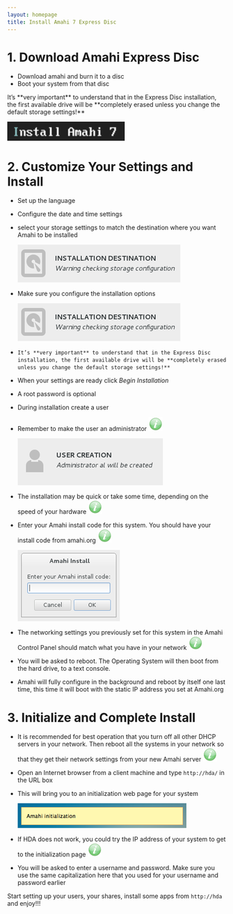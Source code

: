 ```yaml
---
layout: homepage
title: Install Amahi 7 Express Disc
---
```

# 1. Download Amahi Express Disc
* Download amahi and burn it to a disc
* Boot your system from that disc
<div class="alert alert-error">
It’s **very important** to understand that in the Express Disc installation, the first available drive will be **completely erased unless you change the default storage settings!**
</div>

  <a href="static/images/amahi-7-express/00-boot.png" class="fancybox centered"><img src="static/images/amahi-7-express/00-boot-thumb.png" alt="Boot Amahi" /></a>

# 2. Customize Your Settings and Install
* Set up the language
* Configure the date and time settings
* select your storage settings to match the destination where you want Amahi to be installed

  <a href="static/images/amahi-7-express/01-destination.png" class="fancybox centered"><img src="static/images/amahi-7-express/04-destination-thumb.png" alt="Installation destination" /></a>

* Make sure you configure the installation options

  <a href="static/images/amahi-7-express/02-storage-details.png" class="fancybox centered"><img src="static/images/amahi-7-express/04-destination-thumb.png" alt="Installation destination specs" /></a>

* `It’s **very important** to understand that in the Express Disc installation, the first available drive will be **completely erased unless you change the default storage settings!**`
* When your settings are ready click _Begin Installation_
* A root password is optional
* During installation create a user 
* Remember to make the user an administrator ![](static/images/tip.png)

  <a href="static/images/amahi-7-express/06-create-user.png" class="fancybox centered"><img src="static/images/amahi-7-express/05-create-user-thumb.png" alt="Create a User" /></a>

* The installation may be quick or take some time, depending on the speed of your hardware ![](static/images/tip.png)
* Enter your Amahi install code for this system. You should have your install code from amahi.org ![](static/images/tip.png)

  <a href="static/images/amahi-7-express/07-install-code.png" class="fancybox centered"><img src="static/images/amahi-7-express/07-install-code-thumb.png" alt="Install Code" /></a>

* The networking settings you previously set for this system in the Amahi Control Panel should match what you have in your network ![](static/images/tip.png)
* You will be asked to reboot. The Operating System will then boot from the hard drive, to a text console.
* Amahi will fully configure in the background and reboot by itself one last time, this time it will boot with the static IP address you set at Amahi.org

# 3. Initialize and Complete Install
* It is recommended for best operation that you turn off all other DHCP servers in your network. Then reboot all the systems in your network so that they get their network settings from your new Amahi server ![](static/images/tip.png)
* Open an Internet browser from a client machine and type `http://hda/` in the URL box
* This will bring you to an initialization web page for your system

  <a href="static/images/amahi-7-express/08-initialization.png" class="fancybox centered"><img src="static/images/amahi-7-express/09-initialization-thumb.png" alt="Amahi Initialization" /></a>

* If HDA does not work, you could try the IP address of your system to get to the initialization page ![](static/images/tip.png)
* You will be asked to enter a username and password. Make sure you use the same capitalization here that you used for your username and password earlier

Start setting up your users, your shares, install some apps from `http://hda` and enjoy!!!
